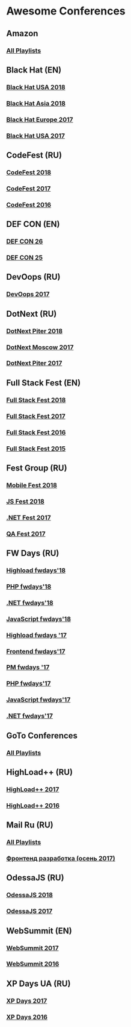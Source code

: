 # Awesome Conferences 

## Amazon
### [All Playlists](https://www.youtube.com/user/AmazonWebServices/playlists)

## Black Hat (EN)
### [Black Hat USA 2018](https://www.youtube.com/playlist?list=PLH15HpR5qRsVAXGmSVfjWrGtGLJjIJuGe)
### [Black Hat Asia 2018](https://www.youtube.com/playlist?list=PLH15HpR5qRsWf7SJedVnkViJ1eXB-bUibb)
### [Black Hat Europe 2017](https://www.youtube.com/playlist?list=PLH15HpR5qRsXtpLirwYHPWyqcEFPbr-uB)
### [Black Hat USA 2017](https://www.youtube.com/playlist?list=PLH15HpR5qRsUyGhBVRDKGrHyQC5G4jQyd)

## CodeFest (RU)
### [CodeFest 2018](https://www.youtube.com/user/codefestru/playlists?shelf_id=5&view=50&sort=dd)
### [CodeFest 2017](https://www.youtube.com/user/codefestru/playlists?shelf_id=4&view=50&sort=dd)
### [CodeFest 2016](https://www.youtube.com/user/codefestru/playlists?shelf_id=3&view=50&sort=dd)

## DEF CON (EN)
### [DEF CON 26](https://www.youtube.com/playlist?list=PL9fPq3eQfaaD0cf5c7wkzMoj2kifzGO4U)
### [DEF CON 25](https://www.youtube.com/playlist?list=PL9fPq3eQfaaDOo8mTBHhEHMfuG2LNUSTC)

## DevOops (RU)
### [DevOops 2017](https://www.youtube.com/playlist?list=PL-ety8gh7rToUMuEgJFAL3T3ufc0VlCAe)

## DotNext (RU)
### [DotNext Piter 2018](https://www.youtube.com/playlist?list=PLtWrKx3nUGBfAOK4axHDuulZJd-CTcbO9)
### [DotNext Moscow 2017](https://www.youtube.com/playlist?list=PLtWrKx3nUGBfpyGWy9Qo8kd7r0sPiMFOF)
### [DotNext Piter 2017](https://www.youtube.com/playlist?list=PLtWrKx3nUGBfH5h9ago9ri5hxDT5HFH7I)

## Full Stack Fest (EN)
### [Full Stack Fest 2018](https://www.youtube.com/playlist?list=PLe9psSNJBf75O6abYvvjxhm36_QU9H-f2)
### [Full Stack Fest 2017](https://www.youtube.com/playlist?list=PLe9psSNJBf743rgLMRVKytyQkDUolnZnY)
### [Full Stack Fest 2016](https://www.youtube.com/playlist?list=PLe9psSNJBf76DOOKMkDpyo_A5PfZk7JWc)
### [Full Stack Fest 2015](https://www.youtube.com/playlist?list=PLe9psSNJBf77PgzYZ2yId2RfUkd9_lMMr)

## Fest Group (RU)
### [Mobile Fest 2018](https://www.youtube.com/playlist?list=PLuOBDBq7MW72WX2EM7WlY6yt3OHSnwrtc)
### [JS Fest 2018](https://www.youtube.com/playlist?list=PLuOBDBq7MW71h_NeH_PigX_ApM1PhB1b8)
### [.NET Fest 2017](https://www.youtube.com/playlist?list=PLuOBDBq7MW71ySXwzWT73NjPYZGRg-LGh)
### [QA Fest 2017](https://www.youtube.com/playlist?list=PLuOBDBq7MW73roEVm9vHTW24pUS4jTQ1Q)

## FW Days (RU)
### [Highload fwdays'18](https://www.youtube.com/playlist?list=PLPcgQFk9n9y9MadmBwzMSOfyRL9d9ACmr)
### [PHP fwdays'18](https://www.youtube.com/playlist?list=PLPcgQFk9n9y-iZ0Ez_r9xYzQtT0iJ_MxA)
### [.NET fwdays'18](https://www.youtube.com/playlist?list=PLPcgQFk9n9y8ebWJJhILcWvvRQyQIBnpj)
### [JavaScript fwdays'18](https://www.youtube.com/playlist?list=PLPcgQFk9n9y8_G0Gyh0yqDuiZqy15RLDo)
### [Highload fwdays '17](https://www.youtube.com/playlist?list=PLPcgQFk9n9y-r9TDr19Xd1otCh5Kqlbbc)
### [Frontend fwdays'17](https://www.youtube.com/playlist?list=PLPcgQFk9n9y_eUIHOTWKR3diCdZkudaIy)
### [PM fwdays '17](https://www.youtube.com/playlist?list=PLPcgQFk9n9y8yPwdsMvcAvl_0MERdMiZ3)
### [PHP fwdays'17](https://www.youtube.com/playlist?list=PLPcgQFk9n9y_1bmUgKyTwUiTUsHLtzhoL)
### [JavaScript fwdays'17](https://www.youtube.com/playlist?list=PLPcgQFk9n9y9w-Og6McUeN-5YYhaUyn7E)
### [.NET fwdays'17](https://www.youtube.com/playlist?list=PLPcgQFk9n9y-mIzEc4u17HOHBHcHwqcyj)

## GoTo Conferences
### [All Playlists](https://www.youtube.com/user/GotoConferences/playlists)

## HighLoad++ (RU)
### [HighLoad++ 2017](https://www.youtube.com/watch?v=BWx7E18ZxkU&list=PLH-XmS0lSi_yn4pCZVOHqWaqQ9trMpyLI)
### [HighLoad++ 2016](https://www.youtube.com/playlist?list=PLH-XmS0lSi_yLq2XS2Y1DScY6NPbQj4Dt)

## Mail Ru (RU)
### [All Playlists](https://www.youtube.com/user/TPMGTU/playlists)
### [Фронтенд разработка (осень 2017)](https://www.youtube.com/playlist?list=PLrCZzMib1e9r9OwZDTtkgdIOy84SwICKu)

## OdessaJS (RU)
### [OdessaJS 2018](https://www.youtube.com/playlist?list=PLUF1zRLAgrPGnLTqOXYU1Sqy4NNVwAWfd)
### [OdessaJS 2017](https://www.youtube.com/playlist?list=PLUF1zRLAgrPHwKYzXbAprzO3-Ykbq1xkY)

## WebSummit (EN)
### [WebSummit 2017](https://www.youtube.com/playlist?list=PLxptNs2MLOjmMdvezxjI-c2zMqmU9MP6V)
### [WebSummit 2016](https://www.youtube.com/playlist?list=PLxptNs2MLOjkVIxSu5hCTjqNwMuNJOhsy)

## XP Days UA (RU)
### [XP Days 2017](https://www.youtube.com/playlist?list=PLrw9xNHk9SGRlHZqC_uDsGNXQFAVnuLr_)
### [XP Days 2016](https://www.youtube.com/playlist?list=PLrw9xNHk9SGS9mp66njkmuUmhxuejhfMG)